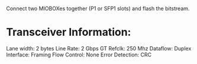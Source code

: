 Connect two MIOBOXes together (P1 or SFP1 slots) and flash the bitstream.

# Transceiver Information:
Lane width: 2 bytes
Line Rate: 2 Gbps
GT Refclk: 250 Mhz
Dataflow: Duplex
Interface: Framing
Flow Control: None
Error Detection: CRC

